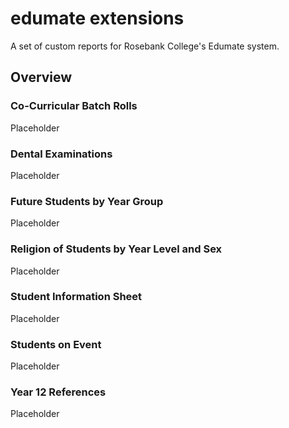 # edumate extensions
A set of custom reports for Rosebank College's Edumate system.

## Overview

### Co-Curricular Batch Rolls
Placeholder

### Dental Examinations
Placeholder

### Future Students by Year Group
Placeholder

### Religion of Students by Year Level and Sex
Placeholder

### Student Information Sheet
Placeholder

### Students on Event
Placeholder

### Year 12 References
Placeholder
